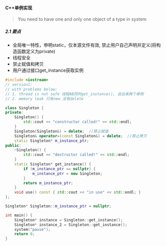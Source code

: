 #### C++单例实现

> You need to have one and only one object of a type in system

##### 2.1 要点

- 全局唯一特性，申明static，仅本源文件有效, 禁止用户自己声明并定义(将构造函数定义为private)
- 线程安全
- 禁止赋值和拷贝
- 用户通过接口get_instance获取实例



```cpp
#include <iostream>
// version1:
// with problems below:
// 1. thread is not safe 线程AB同时get_instance(), 会出来两个单例
// 2. memory leak 只有new 没有delete

class Singleton {
private:
	Singleton() {
		std::cout << "constructor called!" << std::endl;
	}
	Singleton(Singleton&) = delete;  //禁止赋值
	Singleton& operator=(const Singleton&) = delete;  //禁止拷贝
	static Singleton* m_instance_ptr;
public:
	~Singleton() {
		std::cout << "destructor called!" << std::endl;
	}
	static Singleton* get_instance() {
		if (m_instance_ptr == nullptr) {
			m_instance_ptr = new Singleton;
		}
		return m_instance_ptr;
	}
	void use() const { std::cout << "in use" << std::endl; }
};

Singleton* Singleton::m_instance_ptr = nullptr;

int main() {
	Singleton* instance = Singleton::get_instance();
	Singleton* instance_2 = Singleton::get_instance();
	system("pause");
	return 0;
}

```
